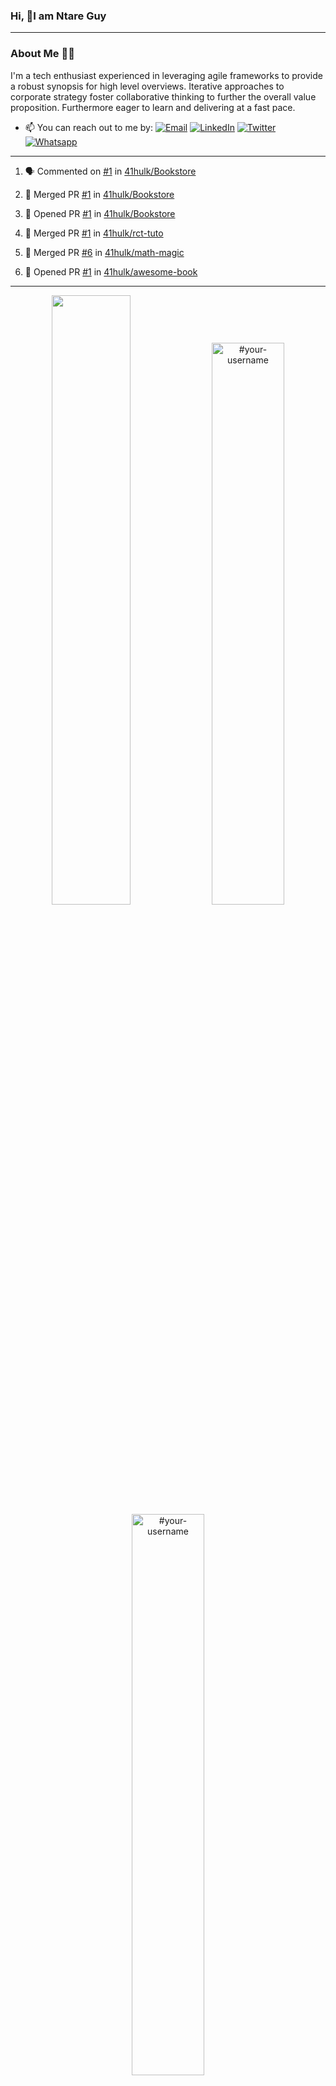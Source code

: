 ### Hi, 👋I am Ntare Guy

---

### About Me 👨‍💻

I'm a tech enthusiast experienced in leveraging agile frameworks to provide a robust synopsis for high level overviews. Iterative approaches to corporate strategy foster collaborative thinking to further the overall value proposition. Furthermore eager to learn and delivering at a fast pace.

- 📫 You can reach out to me by:
  [![Email](https://img.shields.io/badge/--gmail?label=Gmail&logo=Gmail&style=social)](mailto:gntare2@gmail.com)
  [![LinkedIn](https://img.shields.io/badge/--linkedin?label=LinkedIn&logo=LinkedIn&style=social)](https://www.linkedin.com/in/ntare-guy)
  [![Twitter](https://img.shields.io/badge/--twitter?label=Twitter&logo=Twitter&style=social)](https://twitter.com/ntare_guy)
  [![Whatsapp](https://img.shields.io/badge/--whatsapp?label=Whatsapp&logo=whatsapp&style=social)](https://api.whatsapp.com/send?phone=+250780770022&text=Hello%20Guy!%20%F0%9F%91%8B%F0%9F%8F%BB)

---

<!--START_SECTION:activity-->
1. 🗣 Commented on [#1](https://github.com/41hulk/Bookstore/issues/1) in [41hulk/Bookstore](https://github.com/41hulk/Bookstore)

2. 🎉 Merged PR [#1](https://github.com/41hulk/Bookstore/pull/1) in [41hulk/Bookstore](https://github.com/41hulk/Bookstore)
3. 💪 Opened PR [#1](https://github.com/41hulk/Bookstore/pull/1) in [41hulk/Bookstore](https://github.com/41hulk/Bookstore)
4. 🎉 Merged PR [#1](https://github.com/41hulk/rct-tuto/pull/1) in [41hulk/rct-tuto](https://github.com/41hulk/rct-tuto)
5. 🎉 Merged PR [#6](https://github.com/41hulk/math-magic/pull/6) in [41hulk/math-magic](https://github.com/41hulk/math-magic)
5. 💪 Opened PR [#1](https://github.com/41hulk/awesome-book/pull/1) in [41hulk/awesome-book](https://github.com/41hulk/awesome-book)
<!--END_SECTION:activity-->

---

<p align="center">
<img width="50%" src="https://github-readme-stats.vercel.app/api?username=41hulk&theme=highcontrast&hide_border=true alt="#your-username" />
<img width="48%" src="https://github-readme-stats.vercel.app/api/top-langs?username=41hulk&show_icons=true&theme=dark&locale=en&layout=compact&hide_border=true" alt="#your-username" />
<img width="48%" src="https://github-readme-streak-stats.herokuapp.com/?user=41hulk&theme=highcontrast&hide_border=true" alt="#your-username" />
</p>
